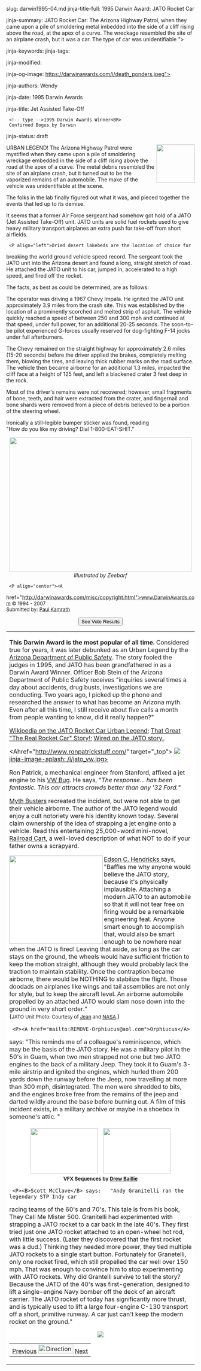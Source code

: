 slug: darwin1995-04.md
jinja-title-full: 1995 Darwin Award: JATO Rocket Car

jinja-summary: JATO Rocket Car: The Arizona Highway Patrol, when they came upon a pile of smoldering metal imbedded into the side of a cliff rising above the road, at the apex of a curve. The wreckage resembled the site of an airplane crash, but it was a car. The type of car was unidentifiable ">

jinja-keywords:
jinja-tags:

jinja-modified:

jinja-og-image: https://darwinawards.com/i/death_ponders.jpeg">

jinja-authors: Wendy

jinja-date: 1995 Darwin Awards


jinja-title: Jet Assisted
Take-Off

	 <!-- type -->1995 Darwin Awards Winner<BR>
	 Confirmed Bogus by Darwin
jinja-status: draft

<A href="/art/zeebarf/" target="_top"><IMG
src="/i/art/zeebarf/jato2.mini.jpg" width="102" height="102"
align="right" border=0></A>URBAN LEGEND!	The Arizona Highway Patrol
were mystified when they came upon a pile of smoldering wreckage
embedded in the side of a cliff rising above the road at the apex of
a curve. The metal debris resembled the site of an airplane crash,
but it turned out to be the vaporized remains of an automobile. The
make of the vehicle was unidentifiable at the scene.

<P align="left"> The folks in the lab finally figured out what it
was, and pieced together the events that led up to its demise.

<P align="left">It seems that a former Air Force sergeant had somehow
got hold of a JATO (Jet Assisted Take-Off) unit. JATO units are solid
fuel rockets used to give heavy military transport airplanes an extra
push for take-off from short airfields.

	 <P align="left">Dried desert lakebeds are the location of choice for
breaking the world ground vehicle speed record. The sergeant took the
JATO unit into the Arizona desert and found a long, straight stretch
of road. He attached the JATO unit to his car, jumped in, accelerated
to a high speed, and fired off the rocket.
	 <P align="left">The facts, as best as
could be determined, are as follows:

<P align="left">The operator was driving a 1967 Chevy Impala. He
ignited the JATO unit approximately 3.9 miles from the crash
site. This was established by the location of a prominently scorched
and melted strip of asphalt. The vehicle quickly reached a speed of
between 250 and 300 mph and continued at that speed, under full
power, for an additional 20-25 seconds. The soon-to-be pilot
experienced G-forces usually reserved for dog-fighting F-14 jocks
under full afterburners.

<P align="left">The Chevy remained on the straight highway for
approximately 2.6 miles (15-20 seconds) before the driver applied the
brakes, completely melting them, blowing the tires, and leaving thick
rubber marks on the road surface. The vehicle then became airborne
for an additional 1.3 miles, impacted the cliff face at a height of
125 feet, and left a blackened crater 3 feet deep in the rock.

<P align="left">Most of the driver's remains were not recovered;
however, small fragments of bone, teeth, and hair were extracted from
the crater, and fingernail and bone shards were removed from a piece
of debris believed to be a portion of the steering wheel.

<P align="left">Ironically a still-legible bumper sticker was found,
reading <BR> &quot;How do you like my driving? Dial
1-800-EAT-SHIT.&quot;

<P align="center"><I><A href="/art/zeebarf/" target="_top"><IMG src="/i/art/zeebarf/jato2.jpg"
width="486" height="360" border=0></A><BR> Illustrated by Zeebarf</I>

	 <P align="center"><A
href="http://darwinawards.com/misc/copyright.html"><FONT size="-1">www.DarwinAwards.com
&copy; 1994 - 2007<BR>
	 </FONT></A><FONT size="-1">Submitted by: <A
href="mailto:REMOVE-pckamra@megavision.com">Paul Kamrath</A>
</FONT>
<P align="center"><!-- begin ranking block --> </P>
<FORM action="/cgi/vote.pl" method="GET">
	<CENTER>
	<INPUT type="submit" value="See Vote Results" name="submit2">
	</CENTER>
</FORM>
<!-- end ranking block -->

<!-- formerly email_a_friend pl -->

<!-- formerly email_a_friend pl -->

<TABLE width=100% border=0 cellspacing=5 cellpadding=10 bgcolor="#FFFFFF">
<TR valign="top">
<TD>

<P align="left"><B>This Darwin Award is the most popular of all
time. </B>Considered true for years, it was later debunked as an
Urban Legend by the <A
href="http://www.dps.state.az.us/news/nr96006.htm">Arizona&nbsp;Department
of&nbsp;Public&nbsp;Safety</A>. The story fooled the judges in 1995,
and JATO has been grandfathered in as a Darwin Award Winner. Officer
Bob Stein of the Arizona Department of Public Safety receives
"inquiries several times a day about accidents, drug busts,
investigations we are conducting.	 Two years ago, I picked up the
phone and researched the answer to what has become an Arizona myth.
Even after all this time, I&nbsp;still receive about five calls a
month from people wanting to know, did it really happen?&quot;
</P>

<A href="http://en.wikipedia.org/wiki/JATO_Rocket_Car">Wikipedia on the
JATO Rocket Car Urban Legend</A>; <A
href="http://www.rocketcarstory.com/">That Great "The Real Rocket
Car" Story!</A>; <A
href="http://www.wired.com/wired/archive/8.08/rocketcar.html">Wired
on the JATO story.</A>.

<Ahref="http://www.ronpatrickstuff.com/" target="_top">
<IMG class=story_img_large src=/i/jato_vw2.jpg></A><BR>
<A href="http://www.ronpatrickstuff.com/" target="_top">
jinja-image-aplash: /i/jato_vw.jpg></A>

Ron&nbsp;Patrick, a mechanical engineer from Stanford,
affixed a jet engine to his <A href="http://www.ronpatrickstuff.com/"
target="_top">VW&nbsp;Bug</A>. He says, <I>&quot;The response... has
been fantastic. This car attracts crowds better than any '32
Ford.&quot;</I>

<A href="http://www.mythbustersfanclub.com/mb2/content/view/13/27/">Myth
Busters</A> recreated the incident, but were not able to get their
vehicle airborne.	 The author of the JATO legend would enjoy a cult
notoriety were his identity known today.	Several claim ownership of
the idea of strapping a jet engine onto a vehicle. Read this
entertaining 25,000-word mini-novel, <A
href="http://www.cultdeadcow.com/cDc_files/cDc-363/"
target="_top">Railroad Cart</A>, a well-loved description of what NOT
to do if your father owns a scrapyard.

<IMG src="/i/jato.unit.jpg" width="250" height="236"
align="left"><A href="mailto:REMOVE-edh@edh.net">Edson C. Hendricks
</A>says, &quot;Baffles me why anyone would believe the JATO story,
because it's physically implausible. Attaching a modern JATO to an
automobile so that it will not tear free on firing would be a
remarkable engineering feat. Anyone smart enough to accomplish that,
would also be smart enough to be nowhere near when the JATO is fired!
Leaving that aside, as long as the car stays on the ground, the
wheels would have sufficient friction to keep the motion straight,
although they would probably lack the traction to maintain
stability. Once the contraption became airborne, there would be
NOTHING to stabilize the flight. Those doodads on airplanes like
wings and tail assemblies are not only for style, but to keep the
aircraft level. An airborne automobile propelled by an attached JATO
would slam nose down into the ground in very short order.&quot;
(<FONT
size="-1">JATO&nbsp;Unit&nbsp;Photo:&nbsp;Courtesy&nbsp;of&nbsp;<A
href="http://www.123d.de">Jean</A>&nbsp;and&nbsp;<A
href="http://grin.hq.nasa.gov/ABSTRACTS/GPN-2000-000368.html">NASA</A>.</FONT>)</P>

	 <P><A href="mailto:REMOVE-Orphiucus@aol.com">Orphiucus</A>
says: "This reminds me of a colleague's
reminiscence, which may be the basis of the JATO story. He was a military pilot In the 50's in Guam, when two men strapped not one but two
JATO engines to the back of a military Jeep. They took it to Guam's 3-mile
airstrip and
ignited the engines, which hurled them 200 yards down the runway
before the Jeep, now travelling at more than 300 mph,
disintegrated. The men were shredded to bits, and the engines broke
free from the remains of the jeep and darted wildly around the base
before burning out. A film of this incident
exists, in a military archive or maybe in a shoebox in someone's attic. "

<P align="center"><IMG src="/i/jato.jpg" width="180" height="122"
border="0" hspace="5" vspace="5"> <IMG src="/i/jato2.jpg"
width="180" height="122" border="0" hspace="5" vspace="5"><BR>
<B><FONT size="-1">VFX Sequences by <A
href="mailto:REMOVE-dsly1@mail.com">Drew Baillie</A></FONT></B>

	 <P><B>Scott McClave</B> says:	 "Andy Granitelli ran the legendary STP Indy car
racing teams of the 60's and 70's. This tale is from his book, They
Call Me Mister 500. Granitelli had experimented with strapping a
JATO rocket to a car back in the late 40's. They first tried just one JATO rocket attached to an open-wheel hot rod, with
little success. (Later they discovered that the first rocket was a
dud.) Thinking they needed more power, they tied multiple JATO
rockets to a single start button. Fortunately for Granetelli, only
one rocket fired, which still propelled the car well over 150
mph. That was enough to convince him to stop experimenting with JATO rockets. Why did Grantelli survive to tell the
story? Because the JATO of the 40's was
first-generation, designed to lift a single-engine Navy bomber
off the deck of an aircraft carrier. The JATO rocket of today has
significantly more thrust, and is typically used to lift
a large four-engine C-130 transport off a short, primitive
runway. A car just can't keep the modern rocket on the
ground."</P>

<P align="center"><IMG src="/i/art/gibson/toon6-2.gif"></P>


</CENTER>

<TABLE width=100% border=0 background="/i/bgmain.jpg" cellspacing=5 cellpadding=10><TR><TD>
<CENTER>
<A href="darwin1995-03.html">Previous</A> <IMG src="/i/arrowani.gif" width="93" height="24" border="0" alt="Directions"> <A href="darwin1995-05.html">Next</A>
</CENTER>
</H2>

<!--#include file=nav_1995.html -->


